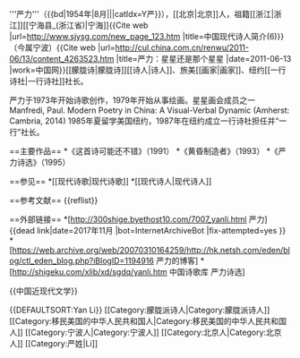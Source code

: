 '''严力'''（{{bd|1954年|8月|||catIdx=Y严}}），[[北京|北京]]人，祖籍[[浙江|浙江]][[宁海县_(浙江省)|宁海]]<ref>{{Cite web |url=http://www.sjysg.com/new_page_123.htm |title=中国现代诗人简介(6)}}</ref>（今属宁波）<ref name=cul_china>{{Cite web |url=http://cul.china.com.cn/renwu/2011-06/13/content_4263523.htm |title=严力：星星还是那个星星 |date=2011-06-13 |work=中国网}}</ref>[[朦胧诗|朦胧诗]][[诗人|诗人]]、旅美[[画家|画家]]、纽约[[一行诗社|一行诗社]]社长。

严力于1973年开始诗歌创作，1979年开始从事绘画。星星画会成员之一 <ref> Manfredi, Paul. Modern Poetry in China: A Visual-Verbal Dynamic (Amherst: Cambria, 2014) </ref> 1985年夏留学美国纽约，1987年在纽约成立一行诗社担任并“一行”社长。

==主要作品==
*《这首诗可能还不错》（1991）
*《黄昏制造者》（1993）
*《严力诗选》（1995）

==参见==
*[[现代诗歌|现代诗歌]]
*[[现代诗人|现代诗人]]

==参考文献==
{{reflist}}

==外部链接==
*[http://300shige.byethost10.com/7007_yanli.html 严力]{{dead link|date=2017年11月 |bot=InternetArchiveBot |fix-attempted=yes }}
*[https://web.archive.org/web/20070310164259/http://hk.netsh.com/eden/blog/ctl_eden_blog.php?iBlogID=1194916 严力的博客]
*[http://shigeku.com/xlib/xd/sgdq/yanli.htm 中国诗歌库 严力诗选]

{{中国近现代文学}}

{{DEFAULTSORT:Yan Li}}
[[Category:朦胧派诗人|Category:朦胧派诗人]]
[[Category:移民美国的中华人民共和国人|Category:移民美国的中华人民共和国人]]
[[Category:宁波人|Category:宁波人]]
[[Category:北京人|Category:北京人]]
[[Category:严姓|Li]]